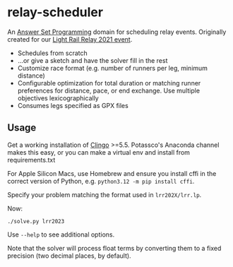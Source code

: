 # relay-scheduler

An [Answer Set Programming](https://en.wikipedia.org/wiki/Answer_set_programming) domain for scheduling relay events. Originally created for our [Light Rail Relay 2021 event](http://raceconditionrunning.com/light-rail-relay/).

* Schedules from scratch 
* ...or give a sketch and have the solver fill in the rest
* Customize race format (e.g. number of runners per leg, minimum distance)
* Configurable optimization for total duration or matching runner preferences for distance, pace, or end exchange. Use multiple objectives lexicographically
* Consumes legs specified as GPX files


## Usage

Get a working installation of [Clingo](https://github.com/potassco/clingo) >=5.5. Potassco's Anaconda channel makes this easy, or you can make a virtual env and install from requirements.txt

For Apple Silicon Macs, use Homebrew and ensure you install cffi in the correct version of Python, e.g. `python3.12 -m pip install cffi`.

Specify your problem matching the format used in `lrr202X/lrr.lp`. 

Now:

    ./solve.py lrr2023

Use `--help` to see additional options.

Note that the solver will process float terms by converting them to a fixed precision (two decimal places, by default).
